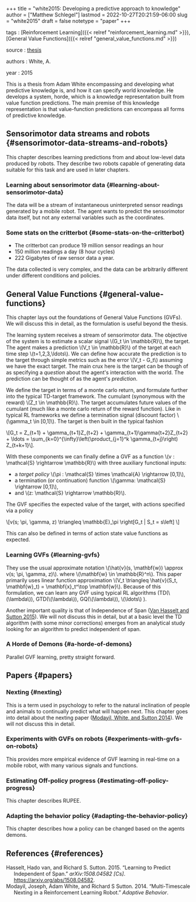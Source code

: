 +++
title = "white2015: Developing a predictive approach to knowledge"
author = ["Matthew Schlegel"]
lastmod = 2022-10-27T20:21:59-06:00
slug = "white2015"
draft = false
notetype = "paper"
+++

tags
: [Reinforcement Learning]({{< relref "reinforcement_learning.md" >}}), [General Value Functions]({{< relref "general_value_functions.md" >}})

source
: [thesis](https://sites.ualberta.ca/~amw8/phd.pdf)

authors
: White, A.

year
: 2015

This is a thesis from Adam White encompassing and developing what predictive knowledge is, and how it can specify world knowledge. He develops a system, horde, which is a knowledge representation built from value function predictions. The main premise of this knowledge representation is that value-function predictions can encompass all forms of predictive knowledge.


## Sensorimotor data streams and robots {#sensorimotor-data-streams-and-robots}

This chapter describes learning predictions from and about low-level data produced by robots. They describe two robots capable of generating data suitable for this task and are used in later chapters.


### Learning about sensorimotor data {#learning-about-sensorimotor-data}

The data will be a stream of instantaneous uninterpreted sensor readings generated by a mobile robot. The agent wants to predict the sensorimotor data itself, but not any external variables such as the coordinates.


### Some stats on the critterbot {#some-stats-on-the-critterbot}

-   The critterbot can produce 19 million sensor readings an hour
-   150 million readings a day (8 hour cycles)
-   222 Gigabytes of raw sensor data a year.

The data collected is very complex, and the data can be arbitrarily different under different conditions and policies.


## General Value Functions {#general-value-functions}

This chapter lays out the foundations of General Value Functions (GVFs). We will discuss this in detail, as the formulation is useful beyond the thesis.

The learning system receives a stream of sensorimotor data. The objective of the system is to estimate a scalar signal \\(G\_t \in \mathbb{R}\\), the target. The agent makes a prediction \\(V\_t \in \mathbb{R}\\) of the target at each time step \\(t=1,2,3,\ldots\\). We can define how accurate the prediction is to the target through simple metrics such as the error \\(V\_t - G\_t\\) assuming we have the exact target. The main crux here is the target can be though of as specifying a _question_ about the agent's interaction with the world. The prediction can be thought of as the agent's _prediction_.

We define the target in terms of a monte carlo return, and formulate further into the typical TD-target framework. The cumulant (synonymous with the reward) \\(Z\_t \in \mathbb{R}\\). The target accumulates future values of the cumulant (much like a monte carlo return of the reward function). Like in typical RL frameworks we define a termination signal (discount factor) \\(\gamma\_t \in [0,1]\\). The target is then built in the typical fashion

\\[G\_t = Z\_{t+1} + \gamma\_{t+1}Z\_{t+2} + \gamma\_{t+1}\gamma{t+2}Z\_{t+2} + \ldots = \sum\_{k=0}^{\infty}\left(\product\_{j=1}^k \gamma\_{t+j}\right) Z\_{t+k+1}\\].

With these components we can finally define a GVF as a function \\(v : \mathcal{S} \rightarrow \mathbb{R}\\) with three auxiliary functional inputs:

-   a _target policy_ \\(\pi : \mathcal{S} \times \mathcal{A} \rightarrow [0,1]\\),
-   a termination (or continuation) function \\(\gamma: \mathcal{S} \rightarrow [0,1]\\),
-   and \\(z: \mathcal{S} \rightarrow \mathbb{R}\\).

The GVF specifies the expected value of the target, with actions specified via a policy

\\[v(s; \pi, \gamma, z) \triangleq \mathbb{E}\_\pi \right[G\_t | S\_t = s\left] \\]

This can also be defined in terms of action state value functions as expected.


### Learning GVFs {#learning-gvfs}

They use the usual approximate notation \\(\hat{v}(s, \mathbf{w}) \approx v(s; \pi, \gamma, z)\\). where \\(\mathbf{w} \in \mathbb{R}^n\\). This paper primarily uses linear function approximation \\(V\_t \triangleq \hat{v}(S\_t, \mathbf{w}\_t) = \mathbf{x}\_t^\top \mathbf{w}\\). Because of this formulation, we can learn any GVF using typical RL algorithms (TD(\\(\lambda\\)), GTD(\\(\lambda\\)), GQ(\\(\lambda\\)), \\(\ldots\\) ).

Another important quality is that of Independence of Span (<a href="#citeproc_bib_item_1">Van Hasselt and Sutton 2015</a>). We will not discuss this in detail, but at a basic level the TD algorithm (with some minor corrections) emerges from an analytical study looking for an algorithm to predict independent of span.


### A Horde of Demons {#a-horde-of-demons}

Parallel GVF learning, pretty straight forward.


## Papers {#papers}


### Nexting {#nexting}

This is a term used in psychology to refer to the natural inclination of people and animals to continually predict what will happen next. This chapter goes into detail about the nexting paper (<a href="#citeproc_bib_item_2">Modayil, White, and Sutton 2014</a>). We will not discuss this in detail.


### Experiments with GVFs on robots {#experiments-with-gvfs-on-robots}

This provides more empirical evidence of GVF learning in real-time on a mobile robot, with many various signals and functions.


### Estimating Off-policy progress {#estimating-off-policy-progress}

This chapter describes RUPEE.


### Adapting the behavior policy {#adapting-the-behavior-policy}

This chapter describes how a policy can be changed based on the agents demons.


## References {#references}



<style>.csl-entry{text-indent: -1.5em; margin-left: 1.5em;}</style><div class="csl-bib-body">
  <div class="csl-entry"><a id="citeproc_bib_item_1"></a>Hasselt, Hado van, and Richard S. Sutton. 2015. “Learning to Predict Independent of Span.” <i>arXiv:1508.04582 [Cs]</i>. <a href="https://arxiv.org/abs/1508.04582">https://arxiv.org/abs/1508.04582</a>.</div>
  <div class="csl-entry"><a id="citeproc_bib_item_2"></a>Modayil, Joseph, Adam White, and Richard S Sutton. 2014. “Multi-Timescale Nexting in a Reinforcement Learning Robot.” <i>Adaptive Behavior</i>.</div>
</div>
